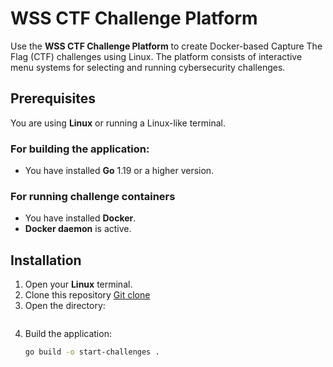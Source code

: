 # WSS CTF Challenge Platform
Use the **WSS CTF Challenge Platform** to create Docker-based Capture The Flag (CTF) challenges using Linux. The platform consists of interactive menu systems for selecting and running cybersecurity challenges.

## Prerequisites
You are using **Linux** or running a Linux-like terminal.
### For building the application: 
- You have installed  **Go** 1.19 or a higher version.
### For running challenge containers
- You have installed **Docker**. 
- **Docker daemon** is active.


## Installation

1. Open your **Linux** terminal.
2. Clone this repository [Git clone](https://github.com/jp-ag/wss-ctf.git 'Git clone')
3. Open the directory:
   ```cd wss-ctf
   ```
4. Build the application:
   ```bash
   go build -o start-challenges .
   ```

